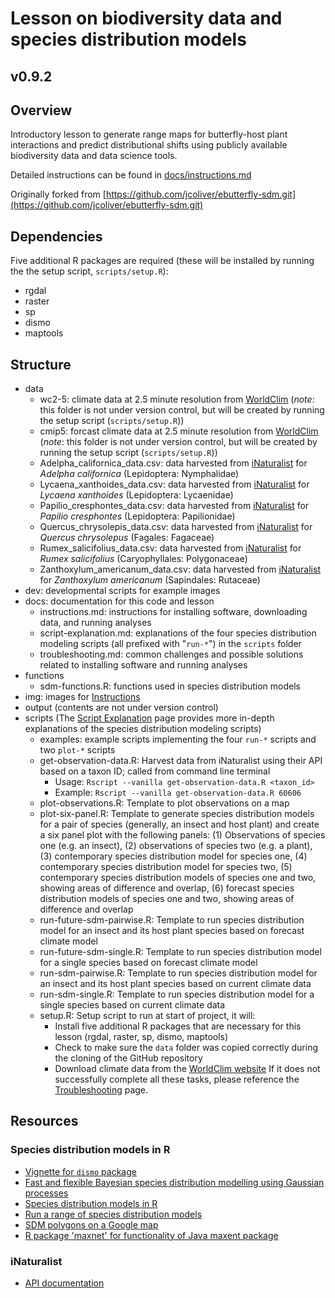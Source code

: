 # Lesson on biodiversity data and species distribution models
## v0.9.2

## Overview
Introductory lesson to generate range maps for butterfly-host plant interactions and predict distributional shifts using publicly available biodiversity data and data science tools.

Detailed instructions can be found in [docs/instructions.md](docs/instructions.md)

Originally forked from [https://github.com/jcoliver/ebutterfly-sdm.git](https://github.com/jcoliver/ebutterfly-sdm.git)

## Dependencies
Five additional R packages are required (these will be installed by running the the setup script, `scripts/setup.R`):

+ rgdal
+ raster
+ sp
+ dismo
+ maptools

## Structure
+ data
  + wc2-5: climate data at 2.5 minute resolution from [WorldClim](http://www.worldclim.org) (_note_: this folder is not under version control, but will be created by running the setup script (`scripts/setup.R`))
  + cmip5: forcast climate data at 2.5 minute resolution from [WorldClim](http://www.worldclim.org) (_note_: this folder is not under version control, but will be created by running the setup script (`scripts/setup.R`))
  + Adelpha_californica_data.csv: data harvested from [iNaturalist](http://www.inaturalist.org) for _Adelpha californica_ (Lepidoptera: Nymphalidae)
  + Lycaena_xanthoides_data.csv: data harvested from [iNaturalist](http://www.inaturalist.org) for _Lycaena xanthoides_ (Lepidoptera: Lycaenidae)
  + Papilio_cresphontes_data.csv: data harvested from [iNaturalist](http://www.inaturalist.org) for _Papilio cresphontes_ (Lepidoptera: Papilionidae)
  + Quercus_chrysolepis_data.csv: data harvested from [iNaturalist](http://www.inaturalist.org) for _Quercus chrysolepus_ (Fagales: Fagaceae)
  + Rumex_salicifolius_data.csv: data harvested from [iNaturalist](http://www.inaturalist.org) for _Rumex salicifolius_ (Caryophyllales: Polygonaceae)
  + Zanthoxylum_americanum_data.csv: data harvested from [iNaturalist](http://www.inaturalist.org) for _Zanthoxylum americanum_ (Sapindales: Rutaceae)
+ dev: developmental scripts for example images
+ docs: documentation for this code and lesson
    + instructions.md: instructions for installing software, downloading data, and running analyses
    + script-explanation.md: explanations of the four species distribution modeling scripts (all prefixed with "`run-*`") in the `scripts` folder
    + troubleshooting.md: common challenges and possible solutions related to installing software and running analyses
+ functions
  + sdm-functions.R: functions used in species distribution models
+ img: images for [Instructions](docs/instructions.md)
+ output (contents are not under version control)
+ scripts (The [Script Explanation](docs/script-explanation.md) page provides more in-depth explanations of the species distribution modeling scripts)
  + examples: example scripts implementing the four `run-*` scripts and two `plot-*` scripts
  + get-observation-data.R: Harvest data from iNaturalist using their API based on a taxon ID; 
  called from command line terminal
    + Usage: `Rscript --vanilla get-observation-data.R <taxon_id>`
    + Example: `Rscript --vanilla get-observation-data.R 60606`
  + plot-observations.R: Template to plot observations on a map
  + plot-six-panel.R: Template to generate species distribution models for a pair of species (generally, an insect and host plant) and create a six panel plot with the following panels: (1) Observations of species one (e.g. an insect), (2) observations of species two (e.g. a plant), (3) contemporary species distribution model for species one, (4) contemporary species distribution model for species two, (5) contemporary species distribution models of species one and two, showing areas of difference and overlap, (6) forecast species distribution models of species one and two, showing areas of difference and overlap
  + run-future-sdm-pairwise.R: Template to run species distribution model for an insect and its host plant species based on forecast climate model
  + run-future-sdm-single.R: Template to run species distribution model for a single species based on forecast climate model
  + run-sdm-pairwise.R: Template to run species distribution model for an insect and its host plant species based on current climate data
  + run-sdm-single.R: Template to run species distribution model for a single species based on current climate data
  + setup.R: Setup script to run at start of project, it will:
    + Install five additional R packages that are necessary for this lesson (rgdal, raster, sp, dismo, maptools)
    + Check to make sure the `data` folder was copied correctly during the cloning of the GitHub repository
    + Download climate data from the [WorldClim website](http://www.worldclim.org)
  If it does not successfully complete all these tasks, please reference the [Troubleshooting](docs/troubleshooting.md) page.

## Resources
### Species distribution models in R
+ [Vignette for `dismo` package](https://cran.r-project.org/web/packages/dismo/vignettes/sdm.pdf)
+ [Fast and flexible Bayesian species distribution modelling using Gaussian processes](http://onlinelibrary.wiley.com/doi/10.1111/2041-210X.12523/pdf)
+ [Species distribution models in R](http://www.molecularecologist.com/2013/04/species-distribution-models-in-r/)
+ [Run a range of species distribution models](https://rdrr.io/cran/biomod2/man/BIOMOD_Modeling.html)
+ [SDM polygons on a Google map](https://rdrr.io/rforge/dismo/man/gmap.html)
+ [R package 'maxnet' for functionality of Java maxent package](https://cran.r-project.org/web/packages/maxnet/maxnet.pdf)

### iNaturalist
+ [API documentation](https://www.inaturalist.org/pages/api+reference)